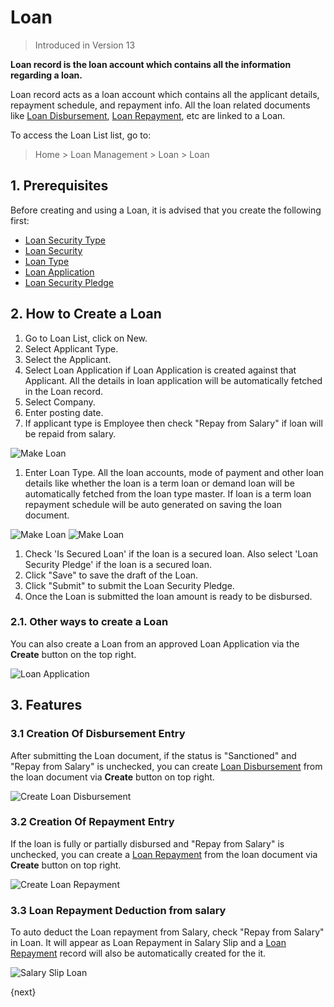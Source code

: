 <!-- add-breadcrumbs -->
# Loan
> Introduced in Version 13

**Loan record is the loan account which contains all the information regarding a loan.**

Loan record acts as a loan account which contains all the applicant details, repayment schedule, and repayment info. All the loan related documents like [Loan Disbursement](/docs/v13/user/manual/en/loan-management/loan-disbursement), [Loan Repayment](/docs/v13/user/manual/en/loan-management/loan-repayment), etc are linked to a Loan.

To access the Loan List list, go to:
> Home > Loan Management > Loan > Loan

## 1. Prerequisites
Before creating and using a Loan, it is advised that you create the following first:

* [Loan Security Type](/docs/v13/user/manual/en/loan-management/loan-security-type)
* [Loan Security](/docs/v13/user/manual/en/loan-management/loan-security)
* [Loan Type](/docs/v13/user/manual/en/loan-management/loan-type)
* [Loan Application](/docs/v13/user/manual/en/loan-management/loan-application)
* [Loan Security Pledge](/docs/v13/user/manual/en/loan-management/loan-security-pledge)

## 2. How to Create a Loan
1. Go to Loan List, click on New.
1. Select Applicant Type.
1. Select the Applicant.
1. Select Loan Application if Loan Application is created against that Applicant. All the details in loan application will be automatically fetched in the Loan record.
1. Select Company.
1. Enter posting date.
1. If applicant type is Employee then check "Repay from Salary" if loan will be repaid from salary.

  <img class="screenshot" alt="Make Loan" src="{{docs_base_url}}/v13/assets/img/loan-management/loan-details.png">

1. Enter Loan Type. All the loan accounts, mode of payment and other loan details like whether the loan is a term loan or demand loan will be automatically fetched from the loan type master. If loan is a term loan repayment schedule will be auto generated on saving the loan document.

  <img class="screenshot" alt="Make Loan" src="{{docs_base_url}}/v13/assets/img/loan-management/loan-accounts.png">

  <img class="screenshot" alt="Make Loan" src="{{docs_base_url}}/v13/assets/img/loan-management/loan-repayment-schedule.png">


1. Check 'Is Secured Loan' if the loan is a secured loan. Also select 'Loan Security Pledge' if the loan is a secured loan.
1. Click "Save" to save the draft of the Loan.
1. Click "Submit" to submit the Loan Security Pledge.
1. Once the Loan is submitted the loan amount is ready to be disbursed.



### 2.1. Other ways to create a Loan
You can also create a Loan from an approved Loan Application via the **Create** button on the top right.

<img class="screenshot" alt="Loan Application" src="{{docs_base_url}}/v13/assets/img/loan-management/create-loan.png">

## 3. Features

### 3.1 Creation Of Disbursement Entry
After submitting the Loan document, if the status is "Sanctioned" and "Repay from Salary" is unchecked, you can create [Loan Disbursement](/docs/v13/user/manual/en/loan-management/loan-disbursement) from the loan document via **Create** button on top right.

<img class="screenshot" alt="Create Loan Disbursement" src="{{docs_base_url}}/v13/assets/img/loan-management/create-loan-disbursement.png">

### 3.2 Creation Of Repayment Entry
If the loan is fully or partially disbursed and "Repay from Salary" is unchecked, you can create a [Loan Repayment](/docs/v13/user/manual/en/loan-management/loan-repayment) from the loan document via **Create** button on top right.

<img class="screenshot" alt="Create Loan Repayment" src="{{docs_base_url}}/v13/assets/img/loan-management/create-loan-repayment.png">

### 3.3 Loan Repayment Deduction from salary
To auto deduct the Loan repayment from Salary, check "Repay from Salary" in Loan. It will appear as Loan Repayment in Salary Slip and a [Loan Repayment](/docs/v13/user/manual/en/loan-management/loan-repayment) record will also be automatically created for the it.

<img class="screenshot" alt="Salary Slip Loan" src="{{docs_base_url}}/v13/assets/img/loan-management/salary-slip-loan.png">

{next}



